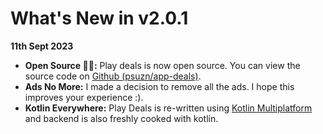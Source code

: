 # What's New in v2.0.1

**11th Sept 2023**

- **Open Source 🥳🥳:** Play deals is now open source. You can view the source code on [Github (psuzn/app-deals)](https://github.com/psuzn/app-deals).
- **Ads No More:** I made a decision to remove all the ads. I hope this improves your experience :).
- **Kotlin Everywhere:**  Play Deals is re-written using [Kotlin Multiplatform](https://github.com/JetBrains/compose-multiplatform) and backend is also freshly cooked with kotlin.
